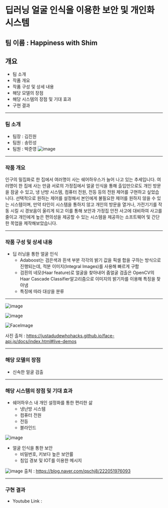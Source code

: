 # 딥러닝 얼굴 인식을 이용한 보안 및 개인화 시스템

## 팀 이름 : Happiness with Shim



## 개요
- 팀 소개
- 작품 개요
- 작품 구성 및 상세 내용
- 해당 모델의 장점
- 해당 시스템의 장점 및 기대 효과
- 구현 결과

---

### 팀 소개

- 팀장 : 김진원 
- 팀원 : 송민성
- 팀원 : 박준영
![image](https://user-images.githubusercontent.com/96164365/205486610-3e3a1484-7327-468b-b491-c7b3c744299b.png)


---

### 작품 개요

인구의 밀집화로 한 집에서 여러명이 사는 쉐어하우스가 늘어 나고 있는 추세입니다. 여러명이 한 집에 사는 만큼 서로의 가정집에서 얼굴 인식을 통해 출입만으로도 개인 방문을 잠굴 수 있고, 냉 난방 시스템, 컴퓨터 전원, 전등 등의 전원 제어를 구현하고 싶었습니다. 선택적으로 원하는 제어를 설정해서 본인에게 불필요한 제어를 원하지 않을 수 있는 시스템이며, 만약 타인이 시스템을 통하지 않고 개인의 방문을 열거나, 가전기기를 작동 시킬 시 경보음이 울리게 되고 이를 통해 보안과 가정집 안전 사고에 대비하여 사고를 줄이고 개인에게 높은 편의성을 제공할 수 있는 시스템을 제공하는 소프트웨어 및 간단한 목업을 제작해보았습니다.

---

### 작품 구성 및 상세 내용

- 딥 러닝을 통한 얼굴 인식
  - Adaboost는 검은색과 흰색 부분 각각의 밝기 값을 픽셀 합을 구하는 방식으로 진행되는데, 적분 이미지(Integral Images)를 사용해 빠르게 구함
  - 검흰의 네모(Haar feature)로 얼굴을 찾아내어 줌얼굴 검출은 OpenCV의 Haar Cascade Classifier알고리즘으로 이미지의 밝기차를 이용해 특징을 찾아냄
  - 특징에 따라 대상을 분류

---

![image](https://user-images.githubusercontent.com/96164365/205486237-5297f0b5-810d-4cb7-b528-be725b48b97d.png)

![image](https://user-images.githubusercontent.com/96164365/205485145-7aaf9b5b-0f89-4102-a3e6-c7d162ac24ef.png)

![FaceImage](https://user-images.githubusercontent.com/96164365/205485126-87172dd6-607d-4cb9-b409-aa91e976bde5.gif)

사진 출처 : https://justadudewhohacks.github.io/face-api.js/docs/index.html#live-demos

---

### 해당 모델의 장점

- 신속한 얼굴 검출


---


### 해당 시스템의 장점 및 기대 효과
- 쉐어하우스 내 개인 설정화를 통한 편리한 삶
  - 냉난방 시스템
  - 컴퓨터 전원
  - 전등
  - 블라인드


![image](https://user-images.githubusercontent.com/96164365/205485907-0b117447-1e67-42c7-ba05-1b017ddef05f.png)



- 얼굴 인식을 통한 보안
  - 비밀번호, 키보다 높은 보안률
  - 침입 경보 및 IOT를 이용한 메시지

![image](https://user-images.githubusercontent.com/96164365/205486868-0c825aee-d878-4a5b-907b-8b972d8c791e.png)
출처 : https://blog.naver.com/qschj8/222051976093

---

### 구현 결과

- Youtube Link : 





